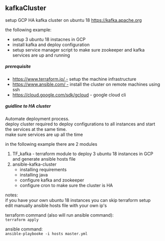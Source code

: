 ## kafkaCluster
setup GCP HA kafka cluster on ubuntu 18
https://kafka.apache.org

the following example:
* setup 3 ubuntu 18 instacnes in GCP
* install kafka and deploy configuration
* setup service manager script to make sure zookeeper and kafka services are up and running 

##### prerequisite
* https://www.terraform.io/ - setup the machine infrastructure<br/>
* https://www.ansible.com/ - install the cluster on remote machines using ssh<br/>
* https://cloud.google.com/sdk/gcloud - google cloud cli<br/>

##### guidline to HA cluster
Automate deployment process.<br/>
deploy cluster required to deploy configurations to all instances and start the services at the same time.<br/>
make sure services are up all the time <br/>

in the following example there are 2 modules
1. TF_kafka - terraform module to deploy 3 ubuntu 18 instances in GCP and generate ansible hosts file 
2. ansible-kafka-cluster
   * installing requirements
   * installing java
   * configure kafka and zookeeper
   * configure cron to make sure the cluster is HA
  
notes:<br/>
if you have your own ubuntu 18 instances you can skip terraform setup<br/>
edit manually ansible hosts file with your own ip's<br/>

terraform command (also will run ansible command):<br/>
`terraform apply `

ansible command:<br/>
`ansible-playbooke -i hosts master.yml`
